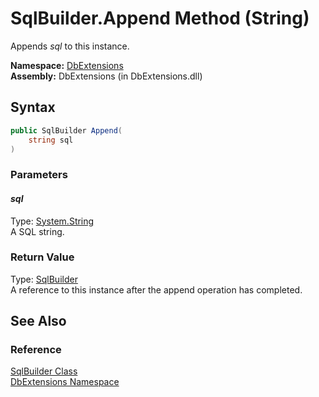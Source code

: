 SqlBuilder.Append Method (String)
=================================
Appends *sql* to this instance.

**Namespace:** [DbExtensions][1]  
**Assembly:** DbExtensions (in DbExtensions.dll)

Syntax
------

```csharp
public SqlBuilder Append(
	string sql
)
```

### Parameters

#### *sql*
Type: [System.String][2]  
A SQL string.

### Return Value
Type: [SqlBuilder][3]  
A reference to this instance after the append operation has completed.

See Also
--------

### Reference
[SqlBuilder Class][3]  
[DbExtensions Namespace][1]  

[1]: ../README.md
[2]: http://msdn.microsoft.com/en-us/library/s1wwdcbf
[3]: README.md